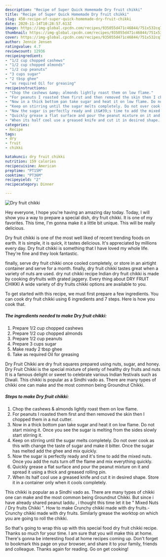 ```yaml
---
description: "Recipe of Super Quick Homemade Dry fruit chikki"
title: "Recipe of Super Quick Homemade Dry fruit chikki"
slug: 450-recipe-of-super-quick-homemade-dry-fruit-chikki
date: 2020-11-14T10:28:57.613Z
image: https://img-global.cpcdn.com/recipes/935055d471c46844/751x532cq70/dry-fruit-chikki-recipe-main-photo.jpg
thumbnail: https://img-global.cpcdn.com/recipes/935055d471c46844/751x532cq70/dry-fruit-chikki-recipe-main-photo.jpg
cover: https://img-global.cpcdn.com/recipes/935055d471c46844/751x532cq70/dry-fruit-chikki-recipe-main-photo.jpg
author: Jennie Jensen
ratingvalue: 4.7
reviewcount: 12936
recipeingredient:
- "1/2 cup chopped cashews"
- "1/2 cup chopped almonds"
- "1/2 cup peanuts"
- "3 cups sugar"
- "2 tbsp ghee"
- "as required Oil for greasing"
recipeinstructions:
- "Chop the cashews &amp; almonds lightly roast them on low flame."
- "For peanuts I roasted them first and then removed the skin then I chopped them in a nut cutter."
- "Now in a thick bottom pan take sugar and heat it on low flame. Do not start mixing it. Once you see the sugar is melting from the sides slowly start stirring it."
- "Keep on stirring until the sugar melts completely. Do not over cook as this with change the taste of sugar and make it bitter. Once the sugar has melted add the ghee and mix quickly."
- "Now the sugar is perfectly ready and it&#39;s time to add the mixed nuts. Once you add the nuts turn off the flame and mix everything quickly."
- "Quickly grease a flat surface and pour the peanut mixture on it and spread it using a thick and greased rolling pin."
- "When its half cool use a greased knife and cut it in desired shape. Store it in a container only when it cools completely."
categories:
- Recipe
tags:
- dry
- fruit
- chikki

katakunci: dry fruit chikki 
nutrition: 159 calories
recipecuisine: American
preptime: "PT15M"
cooktime: "PT36M"
recipeyield: "2"
recipecategory: Dinner

---
```



![Dry fruit chikki](https://img-global.cpcdn.com/recipes/935055d471c46844/751x532cq70/dry-fruit-chikki-recipe-main-photo.jpg)

Hey everyone, I hope you're having an amazing day today. Today, I will show you a way to prepare a special dish, dry fruit chikki. It is one of my favorites. This time, I'm gonna make it a little bit unique. This will be really delicious.

Dry fruit chikki is one of the most well liked of recent trending foods on earth. It is simple, it is quick, it tastes delicious. It's appreciated by millions every day. Dry fruit chikki is something that I have loved my whole life. They're fine and they look fantastic.

finally, serve dry fruit chikki once cooled completely, or store in an airtight container and serve for a month. finally, dry fruit chikki tastes great when a variety of nuts are used. dry nut chikki recipe Indian dry fruit chikki is made by cooking dryfruits with grated jaggery. Every thing about DRY FRUIT CHIKKI A wide variety of dry fruits chikki options are available to you.


To get started with this recipe, we must first prepare a few ingredients. You can cook dry fruit chikki using 6 ingredients and 7 steps. Here is how you cook that.

<!--inarticleads1-->

##### The ingredients needed to make Dry fruit chikki:

1. Prepare 1/2 cup chopped cashews
1. Prepare 1/2 cup chopped almonds
1. Prepare 1/2 cup peanuts
1. Prepare 3 cups sugar
1. Make ready 2 tbsp ghee
1. Take as required Oil for greasing


Dry Fruit Chikki are dry fruit squares prepared using nuts, sugar, and honey. Dry Fruit Chikki is the special mixture of plenty of healthy dry fruits and nuts It is a famous delight or sweet to celebrate various Indian festivals such as Diwali. This chikki is popular as a Sindhi vado as. There are many types of chikki one can make and the most common being Groundnut Chikki. 

<!--inarticleads2-->

##### Steps to make Dry fruit chikki:

1. Chop the cashews &amp; almonds lightly roast them on low flame.
1. For peanuts I roasted them first and then removed the skin then I chopped them in a nut cutter.
1. Now in a thick bottom pan take sugar and heat it on low flame. Do not start mixing it. Once you see the sugar is melting from the sides slowly start stirring it.
1. Keep on stirring until the sugar melts completely. Do not over cook as this with change the taste of sugar and make it bitter. Once the sugar has melted add the ghee and mix quickly.
1. Now the sugar is perfectly ready and it&#39;s time to add the mixed nuts. Once you add the nuts turn off the flame and mix everything quickly.
1. Quickly grease a flat surface and pour the peanut mixture on it and spread it using a thick and greased rolling pin.
1. When its half cool use a greased knife and cut it in desired shape. Store it in a container only when it cools completely.


This chikki is popular as a Sindhi vado as. There are many types of chikki one can make and the most common being Groundnut Chikki. But since i have already shared peanut laddu , i thought this time let it be &#34; Mixed Nuts / Dry fruits Chikki &#34;. How to make Crunchy chikki made with dry fruits.-Crunchy chikki made with dry fruits. Similarly grease the worktop on which you are going to roll the chikki. 

So that's going to wrap this up with this special food dry fruit chikki recipe. Thanks so much for your time. I am sure that you will make this at home. There's gonna be interesting food at home recipes coming up. Don't forget to bookmark this page on your browser, and share it to your family, friends and colleague. Thanks again for reading. Go on get cooking!
